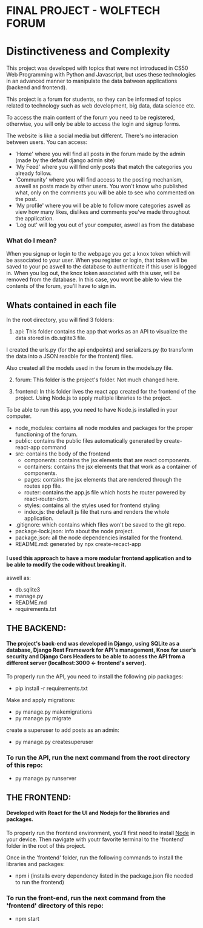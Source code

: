 # FINAL PROJECT - WOLFTECH FORUM

# Distinctiveness and Complexity
This project was developed with topics that were not introduced in CS50 Web Programming with Python and Javascript, but uses these technologies in an advanced manner to manipulate the data batween applications (backend and frontend). 

This project is a forum for students, so they can be informed of topics related to technology such as web development, big data, data science etc. 

To access the main content of the forum you need to be registered, otherwise, you will only be able to access the login and signup forms.

The website is like a social media but different. There's no interacion between users. You can access: 
- 'Home' where you will find all posts in the forum made by the admin (made by the default django admin site)
- 'My Feed' where you will find only posts that match the categories you already follow.
- 'Community' where you will find access to the posting mechanism, aswell as posts made by other users. You won't know who published what, only on the comments you will be able to see who commented on the post. 
- 'My profile' where you will be able to follow more categories aswell as view how many likes, dislikes and comments you've made throughout the application.
- 'Log out' will log you out of your computer, aswell as from the database

### What do I mean? 
When you signup or login to the webpage you get a knox token which will be associated to your user. When you register or login, that token will be saved to your pc aswell to the database to authenticate if this user is logged in. When you log out, the knox token associated with this user, will be removed from the database. In this case, you wont be able to view the contents of the forum, you'll have to sign in.

## Whats contained in each file

In the root directory, you will find 3 folders:

1. api: This folder contains the app that works as an API to visualize the data stored in db.sqlite3 file. 

I created the urls.py (for the api endpoints) and serializers.py (to transform the data into a JSON readble for the frontent) files. 

Also created all the models used in the forum in the models.py file. 

2. forum: This folder is the project's folder. Not much changed here.

3. frontend: In this folder lives the react app created for the frontend of the project. Using Node.js to apply multiple libraries to the project.

To be able to run this app, you need to have Node.js installed in your computer.

  - node_modules: contains all node modules and packages for the proper functioning of the forum.
  - public: contains the public files automatically generated by create-react-app command
  - src: contains the body of the frontend
    - components: contains the jsx elements that are react components.
    - containers: contains the jsx elements that that work as a container of components.
    - pages: contains the jsx elements that are rendered through the routes app file.
    - router: contains the app.js file which hosts he router powered by react-router-dom.
    - styles: contains all the styles used for frontend styling
    - index.js: the default js file that runs and renders the whole application.
  - .gitignore: which contains which files won't be saved to the git repo.
  - package-lock.json: info about the node project.
  - package.json: all the node dependencies installed for the frontend.
  - README.md: generated by npx create-recact-app

#### I used this approach to have a more modular frontend application and to be able to modify the code without breaking it.

aswell as:

- db.sqlite3
- manage.py 
- README.md
- requirements.txt

## THE BACKEND:
#### The project's back-end was developed in Django, using SQLite as a database, Django Rest Framework for API's management, Knox for user's security and Django Cors Headers to be able to access the API from a different server (localhost:3000 <- frontend's server).

To properly run the API, you need to install the following pip packages:
- pip install -r requirements.txt

Make and apply migrations:
- py manage.py makemigrations
- py manage.py migrate

create a superuser to add posts as an admin:
- py manage.py createsuperuser

### To run the API, run the next command from the root directory of this repo:

- py manage.py runserver

## THE FRONTEND:

#### Developed with React for the UI and Nodejs for the libraries and packages.

To properly run the frontend environment, you'll first need to install [Node](https://nodejs.org/en/download/) in your device. Then navigate with youtr favorite terminal to the 'frontend' folder in the root of this project.

Once in the 'frontend' folder, run the following commands to install the libraries and packages:

- npm i (installs every dependency listed in the package.json file needed to run the frontend)

### To run the front-end, run the next command from the 'frontend' directory of this repo:

- npm start


